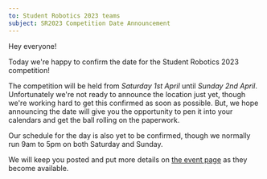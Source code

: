 ```yaml
---
to: Student Robotics 2023 teams
subject: SR2023 Competition Date Announcement
---
```


Hey everyone!

Today we're happy to confirm the date for the Student Robotics 2023 competition!

The competition will be held from *Saturday 1st April* until *Sunday 2nd April*. Unfortunately we're not ready to announce the location just yet, though we're working hard to get this confirmed as soon as possible. But, we hope announcing the date will give you the opportunity to pen it into your calendars and get the ball rolling on the paperwork.

Our schedule for the day is also yet to be confirmed, though we normally run 9am to 5pm on both Saturday and Sunday.

We will keep you posted and put more details on [the event page](https://studentrobotics.org/events/sr2023/competition/) as they become available.

